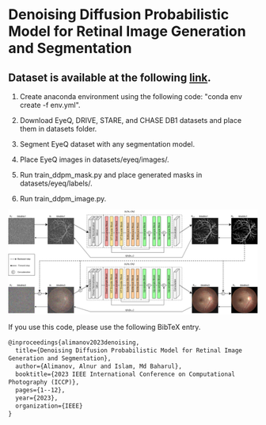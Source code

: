 # Denoising Diffusion Probabilistic Model for Retinal Image Generation and Segmentation
## Dataset is available at the following [link]([https://www.google.com](https://www.kaggle.com/datasets/alnuritoalimanov/retree-dataset)).

1. Create anaconda environment using the following code: "conda env create -f env.yml".

2. Download EyeQ, DRIVE, STARE, and CHASE DB1 datasets and place them in datasets folder.

3. Segment EyeQ dataset with any segmentation model.

4. Place EyeQ images in datasets/eyeq/images/.

5. Run train_ddpm_mask.py and place generated masks in datasets/eyeq/labels/.

6. Run train_ddpm_image.py.

![Screenshot](ddpms.jpg)

If you use this code, please use the following BibTeX entry.

```
@inproceedings{alimanov2023denoising,
  title={Denoising Diffusion Probabilistic Model for Retinal Image Generation and Segmentation},
  author={Alimanov, Alnur and Islam, Md Baharul},
  booktitle={2023 IEEE International Conference on Computational Photography (ICCP)},
  pages={1--12},
  year={2023},
  organization={IEEE}
}
```

